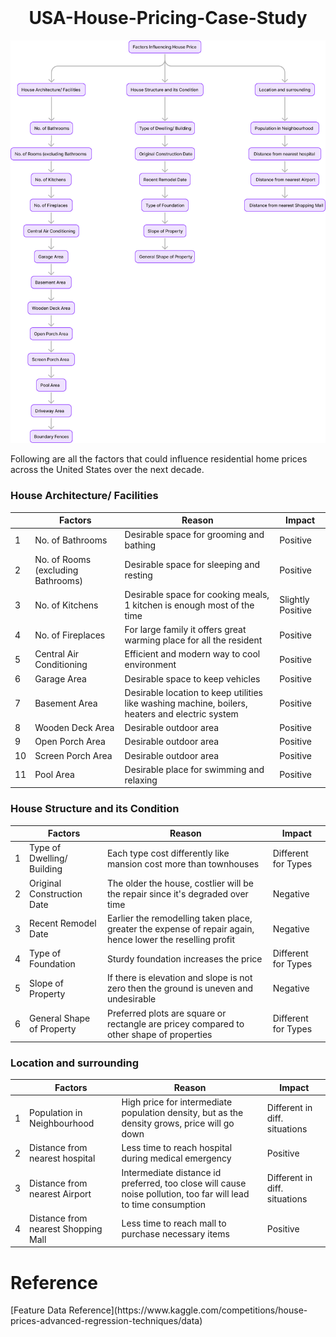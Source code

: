

<div align="center">
<br />
<h1>USA-House-Pricing-Case-Study</h1>
</div>

![MECE framework](/assets/MECE.png "MECE framework for House Price Problem")

<!--
<img src="MECE.svg" height="auto" width="auto"/>
-->

Following are all the factors that could influence residential home prices across the United States over the next decade.


### House Architecture/ Facilities
|| Factors | Reason | Impact |
|--|--------------|---------------|----------------|
1| No. of Bathrooms | Desirable space for grooming and bathing | Positive |
2| No. of Rooms (excluding Bathrooms) |  Desirable space for sleeping and resting  | Positive |
3| No. of Kitchens | Desirable space for cooking meals, 1 kitchen is enough most of the time | Slightly Positive |
4| No. of Fireplaces | For large family it offers great warming place for all the resident | Positive |
5| Central Air Conditioning | Efficient and modern way to cool environment | Positive |
6| Garage Area | Desirable space to keep vehicles | Positive |
7| Basement Area | Desirable location to keep utilities like washing machine, boilers, heaters and electric system | Positive |
8| Wooden Deck Area | Desirable outdoor area | Positive |
9| Open Porch Area | Desirable outdoor area | Positive |
10| Screen Porch Area | Desirable outdoor area | Positive |
11| Pool Area | Desirable place for swimming and relaxing | Positive |

### House Structure and its Condition
|| Factors | Reason | Impact |
|--|--------------|---------------|----------------|
1|  Type of Dwelling/ Building | Each type cost differently like mansion cost more than townhouses  | Different for Types |
2| Original Construction Date  | The older the house, costlier will be the repair since it's degraded over time  | Negative |
3|  Recent Remodel Date | Earlier the remodelling taken place, greater the expense of repair again, hence lower the reselling profit  | Negative |
4|  Type of Foundation | Sturdy foundation increases the price  | Different for Types  |
5|  Slope of Property | If there is elevation and slope is not zero then the ground is uneven and undesirable |  Negative |
6|  General Shape of Property | Preferred plots are square or rectangle are pricey compared to other shape of properties | Different for Types  |

### Location and surrounding
|| Factors | Reason | Impact |
|--|--------------|---------------|----------------|
1| Population in Neighbourhood | High price for intermediate population density, but as the density grows, price will go down | Different in diff. situations |
2| Distance from nearest hospital | Less time to reach hospital during medical emergency | Positive |
3| Distance from nearest Airport | Intermediate distance id preferred, too close will cause noise pollution, too far will lead to time consumption | Different in diff. situations |
4| Distance from nearest Shopping Mall | Less time to reach mall to purchase necessary items | Positive |

<h1>Reference</h1>
[Feature Data Reference](https://www.kaggle.com/competitions/house-prices-advanced-regression-techniques/data)
